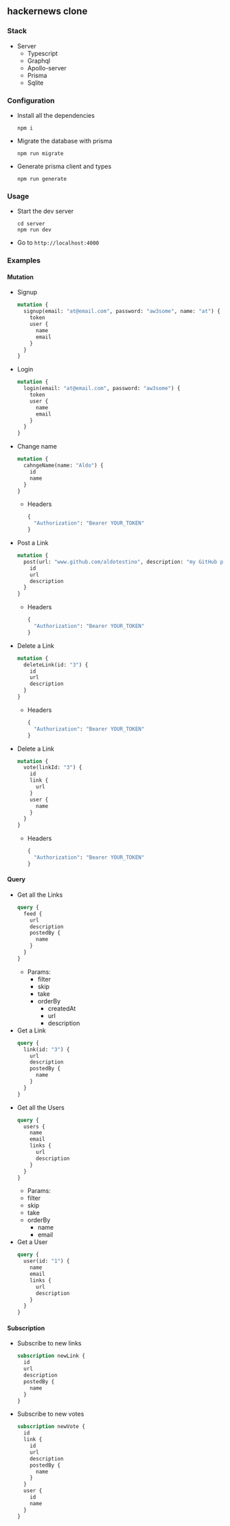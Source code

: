 ## hackernews clone

### Stack
* Server
  * Typescript
  * Graphql
  * Apollo-server
  * Prisma
  * Sqlite

### Configuration
* Install all the dependencies
  ```shell
  npm i
  ```
* Migrate the database with prisma
  ```shell
  npm run migrate
  ```
* Generate prisma client and types
  ```shell
  npm run generate
  ```
  
### Usage
* Start the dev server
  ```shell
  cd server
  npm run dev
  ```
* Go to `http://localhost:4000`

### Examples
#### Mutation
* Signup
  ```graphql
  mutation {
    signup(email: "at@email.com", password: "aw3some", name: "at") {
      token
      user {
        name
        email
      }
    }
  }
  ```
* Login
  ```graphql
  mutation {
    login(email: "at@email.com", password: "aw3some") {
      token
      user {
        name
        email
      }
    }
  }
  ```
* Change name
  ```graphql
  mutation {
    cahngeName(name: "Aldo") {
      id
      name
    }
  }
  ```
  * Headers
    ```graphql   
    {
      "Authorization": "Bearer YOUR_TOKEN"
    }
    ```
* Post a Link
  ```graphql
  mutation {
    post(url: "www.github.com/aldotestino", description: "my GitHub page") {
      id
      url
      description
    }
  }
  ```
  * Headers
    ```graphql   
    {
      "Authorization": "Bearer YOUR_TOKEN"
    }
    ```
* Delete a Link
  ```graphql
  mutation {
    deleteLink(id: "3") {
      id
      url
      description
    }
  }
  ```
  * Headers
    ```graphql   
    {
      "Authorization": "Bearer YOUR_TOKEN"
    }
    ```
* Delete a Link
  ```graphql
  mutation {
    vote(linkId: "3") {
      id
      link {
        url
      }
      user {
        name
      }
    }
  }
  ```
  * Headers
    ```graphql   
    {
      "Authorization": "Bearer YOUR_TOKEN"
    }
    ```

#### Query
* Get all the Links
  ```graphql
  query {
    feed {
      url
      description
      postedBy {
        name
      } 
    }
  }
  ```
  * Params:
    * filter
    * skip
    * take
    * orderBy
      * createdAt
      * url
      * description
* Get a Link
  ```graphql
  query {
    link(id: "3") {
      url
      description
      postedBy {
        name
      } 
    }
  }
  ```
* Get all the Users
  ```graphql
  query {
    users {
      name
      email
      links {
        url
        description
      } 
    }
  }
  ```
    * Params:
    * filter
    * skip
    * take
    * orderBy
      * name
      * email
* Get a User
  ```graphql
  query {
    user(id: "1") {
      name
      email
      links {
        url
        description
      } 
    }
  }
  ```

#### Subscription
* Subscribe to new links
  ```graphql
  subscription newLink {
    id
    url
    description
    postedBy {
      name
    }
  }
  ```
* Subscribe to new votes
  ```graphql
  subscription newVote {
    id
    link {
      id
      url
      description
      postedBy {
        name
      }
    }
    user {
      id
      name
    }
  }
  ```
